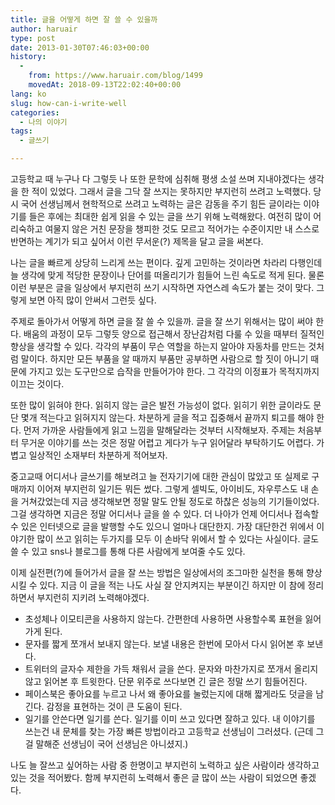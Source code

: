 ```yaml
---
title: 글을 어떻게 하면 잘 쓸 수 있을까
author: haruair
type: post
date: 2013-01-30T07:46:03+00:00
history:
  - 
    from: https://www.haruair.com/blog/1499
    movedAt: 2018-09-13T22:02:40+00:00
lang: ko
slug: how-can-i-write-well
categories:
  - 나의 이야기
tags:
  - 글쓰기

---
```

고등학교 때 누구나 다 그렇듯 나 또한 문학에 심취해 평생 소설 쓰며 지내야겠다는 생각을 한 적이 있었다. 그래서 글을 그닥 잘 쓰지는 못하지만 부지런히 쓰려고 노력했다. 당시 국어 선생님께서 현학적으로 쓰려고 노력하는 글은 감동을 주기 힘든 글이라는 이야기를 들은 후에는 최대한 쉽게 읽을 수 있는 글을 쓰기 위해 노력해왔다. 여전히 많이 어리숙하고 여물지 않은 거친 문장을 챙피한 것도 모르고 적어가는 수준이지만 내 스스로 반면하는 계기가 되고 싶어서 이런 무서운(?) 제목을 달고 글을 써본다.

나는 글을 빠르게 상당히 느리게 쓰는 편이다. 깊게 고민하는 것이라면 차라리 다행인데 늘 생각에 맞게 적당한 문장이나 단어를 떠올리기가 힘들어 느린 속도로 적게 된다. 물론 이런 부분은 글을 일상에서 부지런히 쓰기 시작하면 자연스레 속도가 붙는 것이 맞다. 그렇게 보면 아직 많이 안써서 그런듯 싶다.

주제로 돌아가서 어떻게 하면 글을 잘 쓸 수 있을까. 글을 잘 쓰기 위해서는 많이 써야 한다. 배움의 과정이 모두 그렇듯 양으로 접근해서 장난감처럼 다룰 수 있을 때부터 질적인 향상을 생각할 수 있다. 각각의 부품이 무슨 역할을 하는지 알아야 자동차를 만드는 것처럼 말이다. 하지만 모든 부품을 알 때까지 부품만 공부하면 사람으로 할 짓이 아니기 때문에 가지고 있는 도구만으로 습작을 만들어가야 한다. 그 각각의 이정표가 목적지까지 이끄는 것이다.

또한 많이 읽혀야 한다. 읽히지 않는 글은 발전 가능성이 없다. 읽히기 위한 글이라도 문단 몇개 적는다고 읽혀지지 않는다. 차분하게 글을 적고 집중해서 끝까지 퇴고를 해야 한다. 먼저 가까운 사람들에게 읽고 느낌을 말해달라는 것부터 시작해보자. 주제는 처음부터 무거운 이야기를 쓰는 것은 정말 어렵고 게다가 누구 읽어달라 부탁하기도 어렵다. 가볍고 일상적인 소재부터 차분하게 적어보자.

중고교때 어디서나 글쓰기를 해보려고 늘 전자기기에 대한 관심이 많았고 또 실제로 구매까지 이어져 부지런히 일기든 뭐든 썼다. 그렇게 셀빅도, 아이비도, 자우루스도 내 손을 거쳐갔었는데 지금 생각해보면 정말 말도 안될 정도로 하찮은 성능의 기기들이었다. 그걸 생각하면 지금은 정말 어디서나 글을 쓸 수 있다. 더 나아가 언제 어디서나 접속할 수 있은 인터넷으로 글을 발행할 수도 있으니 얼마나 대단한지. 가장 대단한건 위에서 이야기한 많이 쓰고 읽히는 두가지를 모두 이 손바닥 위에서 할 수 있다는 사실이다. 글도 쓸 수 있고 sns나 블로그를 통해 다른 사람에게 보여줄 수도 있다.

이제 실전편(?)에 들어가서 글을 잘 쓰는 방법은 일상에서의 조그마한 실천을 통해 향상시킬 수 있다. 지금 이 글을 적는 나도 사실 잘 안지켜지는 부분이긴 하지만 이 참에 정리하면서 부지런히 지키려 노력해야겠다.

  * 초성체나 이모티콘을 사용하지 않는다. 간편한데 사용하면 사용할수록 표현을 잃어가게 된다.
  * 문자를 짧게 쪼개서 보내지 않는다. 보낼 내용은 한번에 모아서 다시 읽어본 후 보낸다.
  * 트위터의 글자수 제한을 가득 채워서 글을 쓴다. 문자와 마찬가지로 쪼개서 올리지 않고 읽어본 후 트윗한다. 단문 위주로 쓰다보면 긴 글은 정말 쓰기 힘들어진다.
  * 페이스북은 좋아요를 누르고 나서 왜 좋아요를 눌렀는지에 대해 짧게라도 덧글을 남긴다. 감정을 표현하는 것이 큰 도움이 된다.
  * 일기를 안쓴다면 일기를 쓴다. 일기를 이미 쓰고 있다면 잘하고 있다. 내 이야기를 쓰는건 내 문체를 찾는 가장 빠른 방법이라고 고등학교 선생님이 그러셨다. (근데 그걸 말해준 선생님이 국어 선생님은 아니셨지.)

나도 늘 잘쓰고 싶어하는 사람 중 한명이고 부지런히 노력하고 싶은 사람이라 생각하고 있는 것을 적어봤다. 함께 부지런히 노력해서 좋은 글 많이 쓰는 사람이 되었으면 좋겠다.